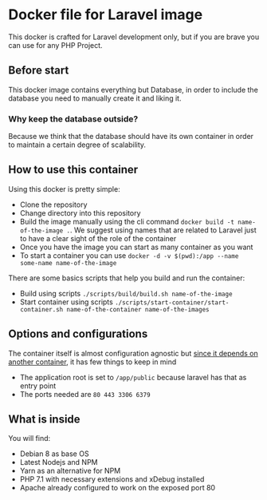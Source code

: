 # Docker file for Laravel image

This docker is crafted for Laravel development only, but if you are brave you can use for any PHP Project.

## Before start

This docker image contains everything but Database, in order to include the database you need to manually create it and liking it.

### Why keep the database outside?

Because we think that the database should have its own container in order to maintain a certain degree of scalability.

## How to use this container

Using this docker is pretty simple:

- Clone the repository
- Change directory into this repository
- Build the image manually using the cli command `docker build -t name-of-the-image .`. We suggest using names that are related to Laravel just to have a clear sight of the role of the container
- Once you have the image you can start as many container as you want
- To start a container you can use `docker -d -v $(pwd):/app --name some-name name-of-the-image`

There are some basics scripts that help you build and run the container:

- Build using scripts `./scripts/build/build.sh name-of-the-image`
- Start container using scripts `./scripts/start-container/start-container.sh name-of-the-container name-of-the-images`

## Options and configurations

The container itself is almost configuration agnostic but [since it depends on another container](https://github.com/webdevops/Dockerfile), it has few things to keep in mind

- The application root is set to `/app/public` because laravel has that as entry point
- The ports needed are `80 443 3306 6379`

## What is inside

You will find:

- Debian 8 as base OS
- Latest Nodejs and NPM
- Yarn as an alternative for NPM
- PHP 7.1 with necessary extensions and xDebug installed
- Apache already configured to work on the exposed port 80